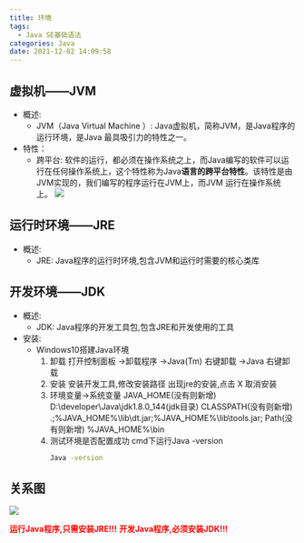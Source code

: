 ```yaml
---
title: 环境
tags:
  - Java SE基础语法
categories: Java
date: 2021-12-02 14:09:58
---
```


## 虚拟机——JVM
* 概述:
  * JVM（Java Virtual Machine ）: Java虚拟机，简称JVM，是Java程序的运行环境，是Java 最具吸引力的特性之一。 
* 特性：
  * 跨平台: 软件的运行，都必须在操作系统之上，而Java编写的软件可以运行在任何操作系统上，这个特性称为Java**语言的跨平台特性**。该特性是由JVM实现的，我们编写的程序运行在JVM上，而JVM 运行在操作系统上。
 ![](Java虚拟机.png)

## 运行时环境——JRE
* 概述:
  * JRE: Java程序的运行时环境,包含JVM和运行时需要的核心类库

## 开发环境——JDK
* 概述:
  * JDK: Java程序的开发工具包,包含JRE和开发使用的工具
* 安装:
  * Windows10搭建Java环境
    1. 卸载
      打开控制面板
        ->卸载程序
        ->Java(Tm) 	右键卸载
        ->Java		右键卸载
    2. 安装
      安装开发工具,修改安装路径
      出现jre的安装,点击 X 取消安装
    3. 环境变量->系统变量
      JAVA_HOME(没有则新增)		D:\developer\Java\jdk1.8.0_144(jdk目录)
      CLASSPATH(没有则新增)	.;%JAVA_HOME%\lib\dt.jar;%JAVA_HOME%\lib\tools.jar;
      Path(没有则新增)		%JAVA_HOME%\bin
    4. 测试环境是否配置成功
        cmd下运行Java -version
        ``` bash
        Java -version
        ```

## 关系图
![](Java环境关系图.png)

<font color='red'>__运行Java程序,只需安装JRE!!!__</font>
<font color='red'>__开发Java程序,必须安装JDK!!!__</font>

